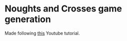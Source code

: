 # Noughts and Crosses game generation 

Made following [this](https://youtu.be/L4u7Zy_b868?si=yY22766E0MkhyRaA) Youtube tutorial. 